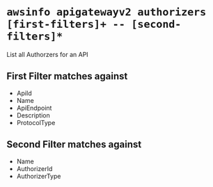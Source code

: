 # `awsinfo apigatewayv2 authorizers [first-filters]+ -- [second-filters]*`

List all Authorzers for an API

## First Filter matches against

* ApiId 
* Name 
* ApiEndpoint 
* Description 
* ProtocolType

## Second Filter matches against

* Name 
* AuthorizerId 
* AuthorizerType
